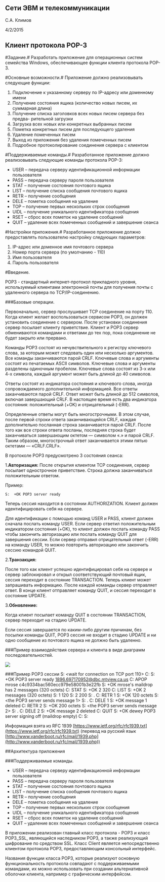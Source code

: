 ## Сети ЭВМ и телекоммуникации ##
С.А. Климов

4/2/2015

## Клиент протокола POP-3 ##

#Задание.#
Разработать приложение для операционных систем семейства Windows, обеспечивающее функции клиента протокола POP-3.

#Основные возможности.#
Приложение должно реализовывать следующие функции:

1. Подключение к указанному серверу по IP-адресу или доменному
имени
2. Получение состояния ящика (количество новых писем, их суммарная
длина)
3. Получение списка заголовков всех новых писем сервера без предва-
рительной загрузки
4. Загрузка всех новых или конкретных выбранных писем
5. Пометка конкретных писем для последующего удаления
6. Удаление помеченных писем
7. Выход из приложения без удаления помеченных писем
8. Подробное протоколирование соединения сервера с клиентом

#Поддерживаемые команды.#
Разработанное приложение должно реализовывать следующие команды протокола POP-3:

- USER – передача серверу идентификационной информации пользователя
- PASS – передача серверу пароля пользователя
- STAT – получение состояния почтового ящика
- LIST – получение списка сообщения почтового ящика
- RETR – получение сообщения
- DELE – пометка сообщения на удаление
- TOP – получение первых нескольких строк сообщения
- UIDL – получение уникального идентификатора сообщения
- RSET – сброс всех пометок на удаление сообщений
- QUIT – удаление всех помеченных сообщений и завершение сеанса

#Настройки приложения.#
Разработанное приложение должно предоставлять пользователю настройку следующих параметров:

1. IP-адрес или доменное имя почтового сервера
2. Номер порта сервера (по умолчанию - 110)
3. Имя пользователя
4. Пароль пользователя

#Введение.

POP3 - стандартный интернет-протокол прикладного уровня, используемый клиентами электронной почты для получения почты с удаленного сервера по TCP/IP-соединению.

###Базовые операции.

Первоначально, сервер прослушивает TCP соединение на порту 110. Когда клиент желает воспользоваться сервисом POP3, он должен установить соединение с сервером. После установки соединения сервер посылает клиенту приветствие. Клиент и POP3 сервер обмениваются командами и ответами до тех пор, пока соединение не будет закрыто или прервано.

Команды POP3 состоят из нечувствительного к регистру ключевого слова, за которым может следовать один или несколько аргументов. Все команды заканчиваются парой CRLF. Ключевые слова и аргументы состоят из печатаемых ASCII символов. Ключевые слова и аргументы разделены одиночным пробелом. Ключевые слова состоят из 3-х или 4-х символа, каждый аргумент может быть длиной до 40 символов.

Ответы состоят из индикатора состояния и ключевого слова, иногда сопровождаемого дополнительной информацией. Все ответы заканчиваются парой CRLF. Ответ может быть длиной до 512 символов, включая завершающий CRLF. В настоящее время есть два индикатора состояния: положительный (+OK) и отрицательный (-ERR).

Определенные ответы могут быть многострочными. В этом случае, после первой строки ответа заканчивающейся CRLF, каждая дополнительно посланная строка заканчивается парой CRLF. После того как все строки ответа посланы, последняя строка будет заканчиваться завершающим октетом — символом «.» и парой CRLF. Таким образом, многострочный ответ заканчивается этими пятью октетами — «CRLF.CRLF».

В протоколе POP3 предусмотрено 3 состояния сеанса:

1.**Авторизация:**
После открытия клиентом TCP соединения, сервер посылает однострочное приветствие. Строка должна заканчиваться положительным ответом.

Пример:

	S:  +OK POP3 server ready
Теперь сессия находится в состоянии AUTHORIZATION. Клиент должен идентифицировать себя на сервере.

Для идентификации с помощью команд USER и PASS, клиент должен сначала послать команду USER. Если сервер ответил положительным индикатором состояния (+OK), то клиент должен послать команду PASS чтобы закончить авторизацию или послать команду QUIT для завершения сессии. Если сервер отправил отрицательный ответ (-ERR) на команду USER, то можно повторить авторизацию или закончить сессию командой QUIT.

2.**Транзакция:** 

После того как клиент успешно идентифицировал себя на сервере и сервер заблокировал и открыл соответствующий почтовый ящик, сессия переходит в состояние TRANSACTION. Теперь клиент может запрашивать информацию. После каждой команды сервер отправляет ответ. В конце клиент отправляет команду QUIT, и сессия переходит в состояние UPDATE.

3.**Обновление:** 

Когда клиент посылает команду QUIT в состоянии TRANSACTION, сервер переходит на стадию UPDATE.

Если сессия завершается по каким-либо другим причинам, без посылки команды QUIT, POP3 сессия не входит в стадию UPDATE и ни одно сообщение из почтового ящика не должно быть удаленно.

###Пример взаимодействия сервера и клиента в виде диаграмм последовательностей.

![](http://www.tcpipguide.com/free/diagrams/poptrans.png)

###Пример POP3 сессии
	S: <wait for connection on TCP port 110>
	C: <open connection>
	S:    +OK POP3 server ready <1896.697170952@dbc.mtview.ca.us>
	C:    APOP mrose c4c9334bac560ecc979e58001b3e22fb
	S:    +OK mrose's maildrop has 2 messages (320 octets)
	C: 	  STAT
	S:    +OK 2 320
	C:    LIST
	S:    +OK 2 messages (320 octets)
	S:    1 120
	S:    2 200
	S:    .
	C:    RETR 1
	S:    +OK 120 octets
	S:    <the POP3 server sends message 1>
	S:    .
	C:    DELE 1
	S:    +OK message 1 deleted
	C:    RETR 2
	S:    +OK 200 octets
	S:    <the POP3 server sends message 2>
	S: 	  .
	C:    DELE 2
	S: 	  +OK message 2 deleted
	C:    QUIT
	S:    +OK dewey POP3 server signing off (maildrop empty)
	C:  <close connection>
	S:  <wait for next connection>

Информация взята из RFC 1939 [https://www.ietf.org/rfc/rfc1939.txt](https://www.ietf.org/rfc/rfc1939.txt) (перевод на русский язык [http://www.vanderboot.ru/rfc/mail/1939.php](http://www.vanderboot.ru/rfc/mail/1939.php))

##Архитектура приложения

###Поддерживаемые команды.

- USER – передача серверу идентификационной информации пользователя
- PASS – передача серверу пароля пользователя
- STAT – получение состояния почтового ящика
- LIST – получение списка сообщения почтового ящика
- RETR – получение сообщения
- DELE – пометка сообщения на удаление
- TOP – получение первых нескольких строк сообщения
- UIDL – получение уникального идентификатора сообщения
- RSET – сброс всех пометок на удаление сообщений
- QUIT – удаление всех помеченных сообщений и завершение сеанса

В приложении реализован главный класс протокола - POP3 и класс POP3_SSL, являющийся наследником POP3, а также реализующий шифрование по средством SSL. Класс Client является непосредственно клиентом протокола POP3, предоставляющим консольный интерфейс.

Названия функции класса POP3, которые реализуют основную функциональность протокола совпадают с поддерживаемыми командами, их можно использовать при создании альтернативной оболочки клиента, например с графическим интерфейсом.


